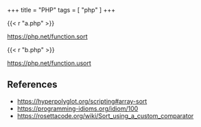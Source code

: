 +++
title = "PHP"
tags = [ "php" ]
+++

{{< r "a.php" >}}

<https://php.net/function.sort>

{{< r "b.php" >}}

<https://php.net/function.usort>

## References

- <https://hyperpolyglot.org/scripting#array-sort>
- <https://programming-idioms.org/idiom/100>
- <https://rosettacode.org/wiki/Sort_using_a_custom_comparator>
